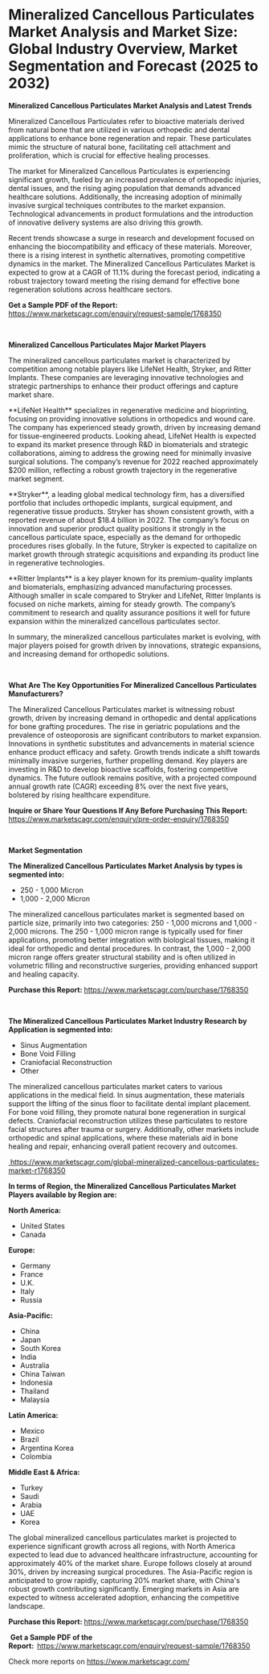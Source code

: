<p><h1>Mineralized Cancellous Particulates Market Analysis and Market Size: Global Industry Overview, Market Segmentation and Forecast (2025 to 2032)</h1></p><p><strong>Mineralized Cancellous Particulates Market Analysis and Latest Trends</strong></p>
<p><p>Mineralized Cancellous Particulates refer to bioactive materials derived from natural bone that are utilized in various orthopedic and dental applications to enhance bone regeneration and repair. These particulates mimic the structure of natural bone, facilitating cell attachment and proliferation, which is crucial for effective healing processes.</p><p>The market for Mineralized Cancellous Particulates is experiencing significant growth, fueled by an increased prevalence of orthopedic injuries, dental issues, and the rising aging population that demands advanced healthcare solutions. Additionally, the increasing adoption of minimally invasive surgical techniques contributes to the market expansion. Technological advancements in product formulations and the introduction of innovative delivery systems are also driving this growth.</p><p>Recent trends showcase a surge in research and development focused on enhancing the biocompatibility and efficacy of these materials. Moreover, there is a rising interest in synthetic alternatives, promoting competitive dynamics in the market. The Mineralized Cancellous Particulates Market is expected to grow at a CAGR of 11.1% during the forecast period, indicating a robust trajectory toward meeting the rising demand for effective bone regeneration solutions across healthcare sectors.</p></p>
<p><strong>Get a Sample PDF of the Report:&nbsp;</strong> <a href="https://www.marketscagr.com/enquiry/request-sample/1768350?utm_campaign=2413&utm_medium=2&utm_source=Github&utm_content=ia&utm_term=05032025&utm_id=mineralized-cancellous-particulates">https://www.marketscagr.com/enquiry/request-sample/1768350</a></p>
<p>&nbsp;</p>
<p><strong>Mineralized Cancellous Particulates Major Market Players</strong></p>
<p><p>The mineralized cancellous particulates market is characterized by competition among notable players like LifeNet Health, Stryker, and Ritter Implants. These companies are leveraging innovative technologies and strategic partnerships to enhance their product offerings and capture market share.</p><p>**LifeNet Health** specializes in regenerative medicine and bioprinting, focusing on providing innovative solutions in orthopedics and wound care. The company has experienced steady growth, driven by increasing demand for tissue-engineered products. Looking ahead, LifeNet Health is expected to expand its market presence through R&D in biomaterials and strategic collaborations, aiming to address the growing need for minimally invasive surgical solutions. The company’s revenue for 2022 reached approximately $200 million, reflecting a robust growth trajectory in the regenerative market segment.</p><p>**Stryker**, a leading global medical technology firm, has a diversified portfolio that includes orthopedic implants, surgical equipment, and regenerative tissue products. Stryker has shown consistent growth, with a reported revenue of about $18.4 billion in 2022. The company’s focus on innovation and superior product quality positions it strongly in the cancellous particulate space, especially as the demand for orthopedic procedures rises globally. In the future, Stryker is expected to capitalize on market growth through strategic acquisitions and expanding its product line in regenerative technologies.</p><p>**Ritter Implants** is a key player known for its premium-quality implants and biomaterials, emphasizing advanced manufacturing processes. Although smaller in scale compared to Stryker and LifeNet, Ritter Implants is focused on niche markets, aiming for steady growth. The company’s commitment to research and quality assurance positions it well for future expansion within the mineralized cancellous particulates sector.</p><p>In summary, the mineralized cancellous particulates market is evolving, with major players poised for growth driven by innovations, strategic expansions, and increasing demand for orthopedic solutions.</p></p>
<p>&nbsp;</p>
<p><strong>What Are The Key Opportunities For Mineralized Cancellous Particulates Manufacturers?</strong></p>
<p><p>The Mineralized Cancellous Particulates market is witnessing robust growth, driven by increasing demand in orthopedic and dental applications for bone grafting procedures. The rise in geriatric populations and the prevalence of osteoporosis are significant contributors to market expansion. Innovations in synthetic substitutes and advancements in material science enhance product efficacy and safety. Growth trends indicate a shift towards minimally invasive surgeries, further propelling demand. Key players are investing in R&D to develop bioactive scaffolds, fostering competitive dynamics. The future outlook remains positive, with a projected compound annual growth rate (CAGR) exceeding 8% over the next five years, bolstered by rising healthcare expenditure.</p></p>
<p><strong>Inquire or Share Your Questions If Any Before Purchasing This Report:</strong> <a href="https://www.marketscagr.com/enquiry/pre-order-enquiry/1768350?utm_campaign=2413&utm_medium=2&utm_source=Github&utm_content=ia&utm_term=05032025&utm_id=mineralized-cancellous-particulates">https://www.marketscagr.com/enquiry/pre-order-enquiry/1768350</a></p>
<p>&nbsp;</p>
<p><strong>Market Segmentation</strong></p>
<p><strong>The Mineralized Cancellous Particulates Market Analysis by types is segmented into:</strong></p>
<p><ul><li>250 - 1,000 Micron</li><li>1,000 - 2,000 Micron</li></ul></p>
<p><p>The mineralized cancellous particulates market is segmented based on particle size, primarily into two categories: 250 - 1,000 microns and 1,000 - 2,000 microns. The 250 - 1,000 micron range is typically used for finer applications, promoting better integration with biological tissues, making it ideal for orthopedic and dental procedures. In contrast, the 1,000 - 2,000 micron range offers greater structural stability and is often utilized in volumetric filling and reconstructive surgeries, providing enhanced support and healing capacity.</p></p>
<p><strong>Purchase this Report:&nbsp;</strong><a href="https://www.marketscagr.com/purchase/1768350?utm_campaign=2413&utm_medium=2&utm_source=Github&utm_content=ia&utm_term=05032025&utm_id=mineralized-cancellous-particulates">https://www.marketscagr.com/purchase/1768350</a></p>
<p>&nbsp;</p>
<p><strong>The Mineralized Cancellous Particulates Market Industry Research by Application is segmented into:</strong></p>
<p><ul><li>Sinus Augmentation</li><li>Bone Void Filling</li><li>Craniofacial Reconstruction</li><li>Other</li></ul></p>
<p><p>The mineralized cancellous particulates market caters to various applications in the medical field. In sinus augmentation, these materials support the lifting of the sinus floor to facilitate dental implant placement. For bone void filling, they promote natural bone regeneration in surgical defects. Craniofacial reconstruction utilizes these particulates to restore facial structures after trauma or surgery. Additionally, other markets include orthopedic and spinal applications, where these materials aid in bone healing and repair, enhancing overall patient recovery and outcomes.</p></p>
<p><a href="https://www.marketscagr.com/global-mineralized-cancellous-particulates-market-r1768350?utm_campaign=2413&utm_medium=2&utm_source=Github&utm_content=ia&utm_term=05032025&utm_id=mineralized-cancellous-particulates">&nbsp;https://www.marketscagr.com/global-mineralized-cancellous-particulates-market-r1768350</a></p>
<p><strong>In terms of Region, the Mineralized Cancellous Particulates Market Players available by Region are:</strong></p>
<p>
    <p> <strong> North America: </strong>
        <ul>
            <li>United States</li>
            <li>Canada</li>
        </ul>
        </p> 
    <p> <strong> Europe: </strong>
        <ul>
            <li>Germany</li>
            <li>France</li>
            <li>U.K.</li>
            <li>Italy</li>
            <li>Russia</li>
        </ul>
        </p> 
    <p> <strong> Asia-Pacific: </strong>
        <ul>
            <li>China</li>
            <li>Japan</li>
            <li>South Korea</li>
            <li>India</li>
            <li>Australia</li>
            <li>China Taiwan</li>
            <li>Indonesia</li>
            <li>Thailand</li>
            <li>Malaysia</li>
        </ul>
        </p> 
    <p> <strong> Latin America: </strong>
        <ul>
            <li>Mexico</li>
            <li>Brazil</li>
            <li>Argentina Korea</li>
            <li>Colombia</li>
        </ul>
        </p> 
    <p> <strong> Middle East & Africa: </strong>
        <ul>
            <li>Turkey</li>
            <li>Saudi</li>
            <li>Arabia</li>
            <li>UAE</li>
            <li>Korea</li>
        </ul>
    </p>
    </p>
<p><p>The global mineralized cancellous particulates market is projected to experience significant growth across all regions, with North America expected to lead due to advanced healthcare infrastructure, accounting for approximately 40% of the market share. Europe follows closely at around 30%, driven by increasing surgical procedures. The Asia-Pacific region is anticipated to grow rapidly, capturing 20% market share, with China's robust growth contributing significantly. Emerging markets in Asia are expected to witness accelerated adoption, enhancing the competitive landscape.</p></p>
<p><strong>Purchase this Report: </strong><a href="https://www.marketscagr.com/purchase/1768350?utm_campaign=2413&utm_medium=2&utm_source=Github&utm_content=ia&utm_term=05032025&utm_id=mineralized-cancellous-particulates">https://www.marketscagr.com/purchase/1768350</a></p>
<p>&nbsp;<strong>Get a Sample PDF of the Report:&nbsp;&nbsp;</strong><a href="https://www.marketscagr.com/enquiry/request-sample/1768350?utm_campaign=2413&utm_medium=2&utm_source=Github&utm_content=ia&utm_term=05032025&utm_id=mineralized-cancellous-particulates">https://www.marketscagr.com/enquiry/request-sample/1768350</a></p>
<p><strong></strong></p>
<p>Check more reports on <a href="https://www.marketscagr.com/?utm_campaign=2413&utm_medium=2&utm_source=Github&utm_content=ia&utm_term=05032025&utm_id=mineralized-cancellous-particulates">https://www.marketscagr.com/</a></p>